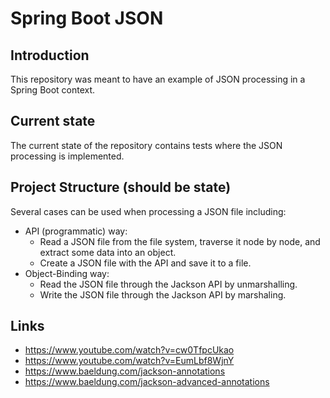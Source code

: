 # Spring Boot JSON
## Introduction
This repository was meant to have an example of JSON processing in a Spring Boot context.
## Current state
The current state of the repository contains tests where the JSON processing is implemented.
## Project Structure (should be state)
Several cases can be used when processing a JSON file including:
* API (programmatic) way:
  * Read a JSON file from the file system, traverse it node by node, and extract some data into an object.
  * Create a JSON file with the API and save it to a file.
* Object-Binding way:
  * Read the JSON file through the Jackson API by unmarshalling.
  * Write the JSON file through the Jackson API by marshaling.
## Links
* https://www.youtube.com/watch?v=cw0TfpcUkao
* https://www.youtube.com/watch?v=EumLbf8WjnY
* https://www.baeldung.com/jackson-annotations
* https://www.baeldung.com/jackson-advanced-annotations

